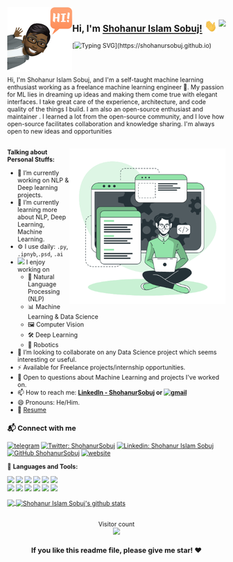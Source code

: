 <img align="left" width="150" height="150" alt="Shohanur Islam Sobuj" src="https://raw.githubusercontent.com/ShohanurSobuj/ShohanurSobuj/master/assets/avatar.png"/>

## Hi, I'm [Shohanur Islam Sobuj!](https://shohanursobuj.github.io) <img src="https://raw.githubusercontent.com/ShohanurSobuj/ShohanurSobuj/master/assets//Hi.gif" width="29px"> <img align="right" src="https://komarev.com/ghpvc/?username=ShohanurSobuj&color=269077">
[![Typing SVG](https://readme-typing-svg.herokuapp.com?font=ubuntu&vCenter=true&lines=Hello%2C+World!;My+Name+Is+Shohanur+Islam+Sobuj.;Self-taught+Machine+Learning+Enthusiast.;Always+learning+new+things.;Welcome+to+my+profile!)](https://shohanursobuj.github.io)

<!-- <p align="left"> <img src="https://komarev.com/ghpvc/?username=ShohanurSobuj&label=Views&color=blue&style=plastic" alt="ShohanurSobuj" /> </p> -->

<br/>
<br/>

Hi, I'm Shohanur Islam Sobuj, and I'm a self-taught machine learning enthusiast working as a freelance machine learning engineer 🔧. My passion for ML lies in dreaming up ideas and making them come true with elegant interfaces. I take great care of the experience, architecture, and code quality of the things I build. I am also an open-source enthusiast and maintainer . I learned a lot from the open-source community, and I love how open-source facilitates collaboration and knowledge sharing. I'm always open to new ideas and opportunities 
<br/>
<br/>

<img align="right" alt="GIF" src="https://raw.githubusercontent.com/ShohanurSobuj/ShohanurSobuj/master/assets/my_activity.gif" width="360px"/>

**Talking about Personal Stuffs:**

- 🔭 I’m currently working on NLP & Deep learning projects.
- 🌱 I’m currently learning more about NLP, Deep Learning, Machine Learning.
-  ⚙️ I use daily: `.py`, `.ipnyb`,`.psd`, `.ai`
- <img src="https://media.giphy.com/media/WUlplcMpOCEmTGBtBW/giphy.gif" width="30">  I enjoy working on
  - 📢 Natural Language Processing (NLP)
  - 📊 Machine Learning & Data Science
  - 🖼 Computer Vision
  - 🛠 Deep Learning
  - 🤖 Robotics
- 👯 I’m looking to collaborate on any Data Science project which seems interesting or useful.
- ⚡ Available for Freelance projects/internship opportunities.
- 💬 Open to questions about Machine Learning and projects I've worked on.
- 📫 How to reach me: <b> [LinkedIn - ShohanurSobuj](https://www.linkedin.com/in/shohanursobuj/) or [![gmail](https://img.shields.io/badge/-shohanursobuj@gmail.com-D14836?style=flat&logo=Gmail&logoColor=white)](mailto:shohanursobuj@gmail.com) </b>
- 😄 Pronouns: He/Him.
- 📝 [Resume]()
### 📬 Connect with me
[![telegram](https://img.shields.io/badge/-@ShohanurSobuj-0e3e55?style=flat&logo=Telegram&logoColor=white)](https://t.me/ShohanurSobuj)
[![Twitter: ShohanurSobuj](https://img.shields.io/twitter/follow/ShohanurSobuj?style=social)](https://twitter.com/ShohanurSobuj)
[![Linkedin: Shohanur Islam Sobuj](https://img.shields.io/badge/-ShohanurSobuj-blue?style=flat-square&logo=Linkedin&logoColor=white&link=https://www.linkedin.com/in/imthepk/)](https://www.linkedin.com/in/shohanursobuj/)
[![GitHub ShohanurSobuj](https://img.shields.io/github/followers/ShohanurSobuj?label=follow&style=social)](https://github.com/ShohanurSobuj)
[![website](https://img.shields.io/badge/PortfolioWebsite-ShohanurSobuj.github.io-2648ff?style=flat-square&logo=google-chrome)](https://ShohanurSobuj.sgithub.io/)

🔨 **Languages and Tools:**  
<p>
  <!-- Your languages and tools. Be careful with the alignment. 
  You can use this sites to get logos: https://www.vectorlogo.zone or https://simpleicons.org/
  -->
  <code><img width="10%" src="https://www.vectorlogo.zone/logos/jupyter/jupyter-ar21.svg"></code>
  <code><img width="10%" src="https://www.vectorlogo.zone/logos/mysql/mysql-ar21.svg"></code>
  <code><img width="10%" src="https://www.vectorlogo.zone/logos/sqlite/sqlite-ar21.svg"></code>
  <code><img width="10%" src="https://www.vectorlogo.zone/logos/git-scm/git-scm-ar21.svg"></code>
  <code><img width="10%" src="https://www.vectorlogo.zone/logos/docker/docker-ar21.svg"></code>
  <code><img width="15%" src="https://img.shields.io/badge/-Illustrator-141a20?style=flat&logo=adobe-illustrator"></code>
  <br/>
  <code><img width="10%" src="https://www.vectorlogo.zone/logos/pytorch/pytorch-ar21.svg"></code>
  <code><img width="10%" src="https://www.vectorlogo.zone/logos/tensorflow/tensorflow-ar21.svg"></code>
  <code><img width="10%" src="https://www.vectorlogo.zone/logos/python/python-ar21.svg"></code>
  <code><img width="10%" src="https://www.vectorlogo.zone/logos/github/github-ar21.svg"></code>
  <code><img width="10%" src="https://www.vectorlogo.zone/logos/pocoo_flask/pocoo_flask-official.svg"></code>
  <code><img width="15%" src="https://img.shields.io/badge/-Photoshop-141a20?style=flat&logo=adobe-photoshop"></code>
  <br/>
</p>




<a href="https://github.com/ShohanurSobuj">
  <img align="center" src="https://github-readme-stats.vercel.app/api/top-langs/?username=ShohanurSobuj&&theme=dracula&hide_langs_below=1" />
</a>
<a href="https://github.com/ShohanurSobuj">
 <img align="center" src="https://github-readme-stats.vercel.app/api?username=ShohanurSobuj&show_icons=true&theme=dracula&line_height=27" alt="Shohanur Islam Sobuj's github stats"/>
</a>

<!-- best reposotories -->
<!-- <a href="https://github.com/ShohanurSobuj/Smart-Glass">
  <img align="center" src="https://github-readme-stats.vercel.app/api/pin/?username=ShohanurSobuj&repo=repo_name&theme=light" /> -->

</a>
<br>
<br>

<p align="center"> 
  Visitor count<br>
  <img src="https://profile-counter.glitch.me/shohanursobuj/count.svg" />
</p>
<div align="center">

### If you like this readme file, please give me star! ❤️

</div>
